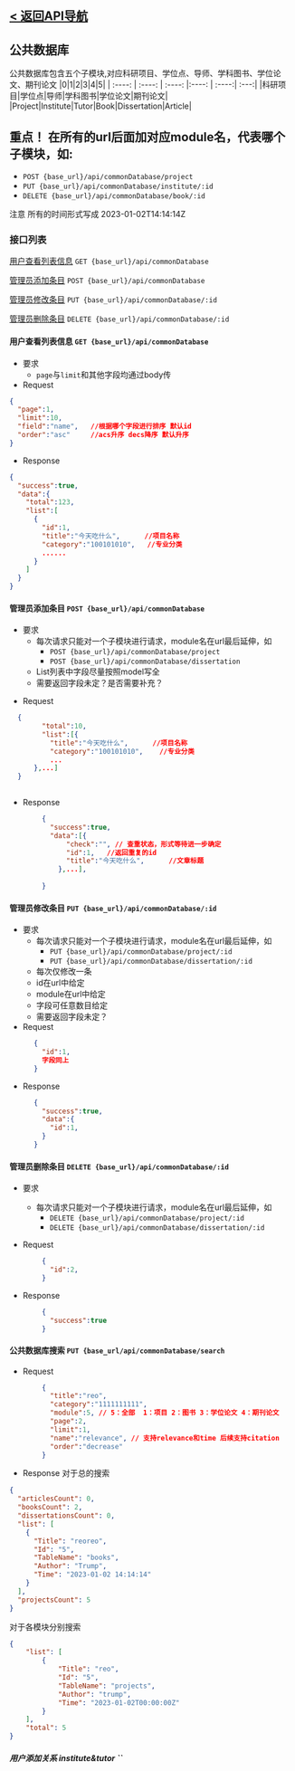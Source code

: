 ## [< 返回API导航](../API.md)
## 公共数据库

公共数据库包含五个子模块,对应科研项目、学位点、导师、学科图书、学位论文、期刊论文
|0|1|2|3|4|5|
| :----: | :----: | :----: |:----: | :----:| :---:|
|科研项目|学位点|导师|学科图书|学位论文|期刊论文|
|Project|Institute|Tutor|Book|Dissertation|Article|

## 重点！ 在所有的url后面加对应module名，代表哪个子模块，如:
+ `POST {base_url}/api/commonDatabase/project`
+ `PUT {base_url}/api/commonDatabase/institute/:id`
+ `DELETE {base_url}/api/commonDatabase/book/:id`

注意 所有的时间形式写成 2023-01-02T14:14:14Z 
### 接口列表

[用户查看列表信息](#list) `GET {base_url}/api/commonDatabase`

[管理员添加条目](#add) `POST {base_url}/api/commonDatabase`

[管理员修改条目](#change) `PUT {base_url}/api/commonDatabase/:id`

[管理员删除条目](#delete) `DELETE {base_url}/api/commonDatabase/:id`

<a id="list"></a>

#### 用户查看列表信息 `GET {base_url}/api/commonDatabase`
+ 要求
  + `page`与`limit`和其他字段均通过body传
+ Request
```json
{
  "page":1,
  "limit":10,
  "field":"name",   //根据哪个字段进行排序 默认id
  "order":"asc"     //acs升序 decs降序 默认升序
}
```

+ Response
```json
{
  "success":true,
  "data":{
    "total":123,
    "list":[
      {
        "id":1,
        "title":"今天吃什么",      //项目名称
        "category":"100101010",   //专业分类  
        ......
      }
    ]
  }
}
```

<a id="add"></a>

#### 管理员添加条目 `POST {base_url}/api/commonDatabase`
- 要求
  + 每次请求只能对一个子模块进行请求，module名在url最后延伸，如
    + `POST {base_url}/api/commonDatabase/project`
    + `POST {base_url}/api/commonDatabase/dissertation`
  + List列表中字段尽量按照model写全
  + 需要返回字段未定？是否需要补充？
+ Request
```json
  {
        "total":10,
        "list":[{
          "title":"今天吃什么",      //项目名称
          "category":"100101010",    //专业分类  
          ...
      },...]
  }
      
```
+ Response
```json
        {
          "success":true,
          "data":[{
              "check":"", // 查重状态，形式等待进一步确定
              "id":1,   //返回重复的id
              "title":"今天吃什么",      //文章标题  
            },...],
            
        }
```

<a id="change"></a>

#### 管理员修改条目 `PUT {base_url}/api/commonDatabase/:id`

+ 要求
  + 每次请求只能对一个子模块进行请求，module名在url最后延伸，如
    + `PUT {base_url}/api/commonDatabase/project/:id`
    + `PUT {base_url}/api/commonDatabase/dissertation/:id`
  + 每次仅修改一条
  + id在url中给定
  + module在url中给定
  + 字段可任意数目给定
  + 需要返回字段未定？
+ Request
```json
      {
        "id":1,
        字段同上
      }
```
+ Response 
```json
      {
        "success":true,
        "data":{
          "id":1,
        }
      }
```

<a id="delete"></a>

#### 管理员删除条目 `DELETE {base_url}/api/commonDatabase/:id`

+ 要求
  + 每次请求只能对一个子模块进行请求，module名在url最后延伸，如
    + `DELETE {base_url}/api/commonDatabase/project/:id`
    + `DELETE {base_url}/api/commonDatabase/dissertation/:id`

+ Request
```json
        {
          "id":2,
        }
```

+ Response 
```json 
        {
          "success":true
        }
```

#### 公共数据库搜索 `PUT {base_url/api/commonDatabase/search`
+ Request
```json
        {
          "title":"reo",
          "category":"1111111111",
          "module":5, // 5：全部  1：项目 2：图书 3：学位论文 4：期刊论文
          "page":2,
          "limit":1,
          "name":"relevance", // 支持relevance和time 后续支持citation
          "order":"decrease"
        }
```

+ Response
对于总的搜索
```json 
{
  "articlesCount": 0,
  "booksCount": 2,
  "dissertationsCount": 0,
  "list": [
    {
      "Title": "reoreo",
      "Id": "5",
      "TableName": "books",
      "Author": "Trump",
      "Time": "2023-01-02 14:14:14"
    }
  ],
  "projectsCount": 5
}
```
对于各模块分别搜索
```json
{
    "list": [
        {
            "Title": "reo",
            "Id": "5",
            "TableName": "projects",
            "Author": "trump",
            "Time": "2023-01-02T00:00:00Z"
        }
    ],
    "total": 5
}
```
##### 用户添加关系 institute&tutor ``
